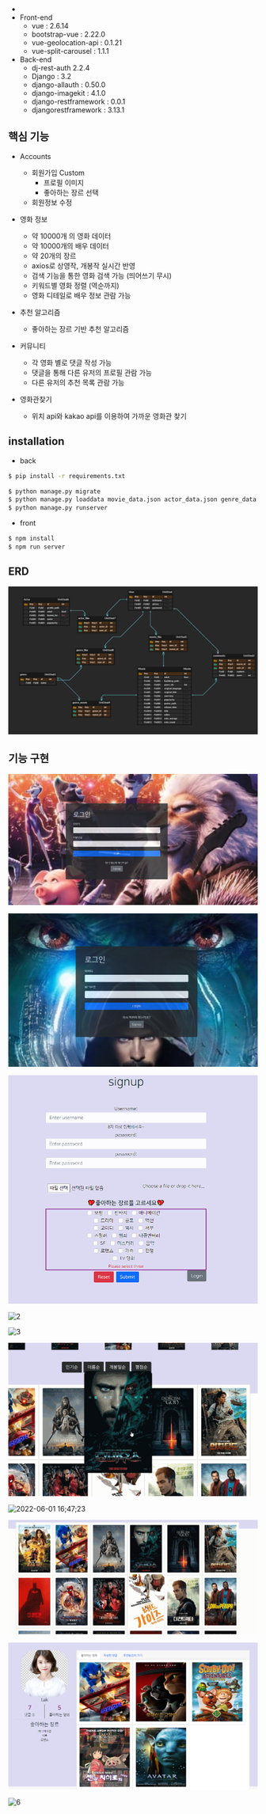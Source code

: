 - 
- Front-end
  - vue : 2.6.14
  - bootstrap-vue : 2.22.0
  - vue-geolocation-api : 0.1.21
  - vue-split-carousel : 1.1.1
- Back-end
  * dj-rest-auth      2.2.4
  * Django : 3.2
  * django-allauth : 0.50.0
  * django-imagekit : 4.1.0
  * django-restframework : 0.0.1
  * djangorestframework : 3.13.1



## 핵심 기능

* Accounts
  * 회원가입 Custom
    * 프로필 이미지
    * 좋아하는 장르 선택
  * 회원정보 수정

* 영화 정보
  * 약 10000개 의 영화 데이터
  * 약 10000개의 배우 데이터
  * 약 20개의 장르
  * axios로 상영작, 개봉작 실시간 반영
  * 검색 기능을 통한 영화 검색 가능 (띄어쓰기 무시)
  * 키워드별 영화 정렬 (역순까지)
  * 영화 디테일로 배우 정보 관람 가능
* 추천 알고리즘
  * 좋아하는 장르 기반 추천 알고리즘
* 커뮤니티
  * 각 영화 별로 댓글 작성 가능
  * 댓글을 통해 다른 유저의 프로필 관람 가능
  * 다른 유저의 추천 목록 관람 가능
* 영화관찾기
  * 위치 api와 kakao api를 이용하여 가까운 영화관 찾기





## installation

* back

```bash
$ pip install -r requirements.txt
```

```bash
$ python manage.py migrate
$ python manage.py loaddata movie_data.json actor_data.json genre_data.json
$ python manage.py runserver
```



* front

```bash
$ npm install
$ npm run server
```



## ERD

![image-20220601160906826](https://github.com/ssafyFirst/.github/blob/main/profile/README.assets/image-20220601160906826.png)



## 기능 구현

![image-20220601162313140](https://github.com/ssafyFirst/.github/blob/main/profile/README.assets/image-20220601162313140.png)



![image-20220601162347726](https://github.com/ssafyFirst/.github/blob/main/profile/README.assets/image-20220601162347726.png)











![1](https://github.com/ssafyFirst/.github/blob/main/profile/README.assets/1.gif)









![2](https://github.com/ssafyFirst/.github/blob/main/profile/README.assets/2.gif)









![3](https://github.com/ssafyFirst/.github/blob/main/profile/README.assets/3.gif)





![4](https://github.com/ssafyFirst/.github/blob/main/profile/README.assets/4.gif)







![2022-06-01 16;47;23](https://github.com/ssafyFirst/.github/blob/main/profile/README.assets/7.gif)















![5](https://github.com/ssafyFirst/.github/blob/main/profile/README.assets/5.gif)













![image-20220601163905548](https://github.com/ssafyFirst/.github/blob/main/profile/README.assets/image-20220601163905548.png)









![6](https://github.com/ssafyFirst/.github/blob/main/profile/README.assets/6.gif)

































